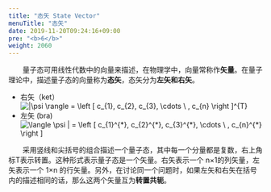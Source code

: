 ```yaml
---
title: "态矢 State Vector"
menuTitle: "态矢"
date: 2019-11-20T09:24:16+09:00
pre: "<b>6</b>"
weight: 2060
---
```


&emsp;&emsp;量子态可用线性代数中的向量来描述，在物理学中，向量常称作**矢量**。在量子理论中，描述量子态的向量称为**态矢**，态矢分为**左矢和右矢**。

- 右矢（ket） <img src="https://latex.codecogs.com/gif.latex?\inline&space;\dpi{100}&space;|\psi&space;\rangle&space;=&space;\left&space;[&space;c_{1},&space;c_{2},&space;c_{3},&space;\cdots&space;\&space;,&space;c_{n}&space;\right&space;]^{T}" title="|\psi \rangle = \left [ c_{1}, c_{2}, c_{3}, \cdots \ , c_{n} \right ]^{T}" />
- 左矢 (bra) <img src="https://latex.codecogs.com/gif.latex?\inline&space;\dpi{100}&space;\langle&space;\psi&space;|&space;=&space;\left&space;[&space;c_{1}^{*},&space;c_{2}^{*},&space;c_{3}^{*},&space;\cdots&space;\&space;,&space;c_{n}^{*}&space;\right&space;]" title="\langle \psi | = \left [ c_{1}^{*}, c_{2}^{*}, c_{3}^{*}, \cdots \ , c_{n}^{*} \right ]" />

&emsp;&emsp;采用竖线和尖括号的组合描述一个量子态，其中每一个分量都是复数，右上角标T表示转置。这种形式表示量子态是一个矢量。右矢表示一个 n×1的列矢量，左矢表示一个 1×n 的行矢量。另外，在讨论同一个问题时，如果左矢和右矢在括号内的描述相同的话，那么这两个矢量互为**转置共轭**。